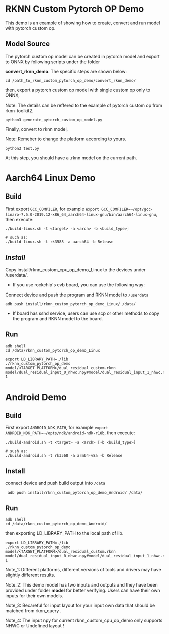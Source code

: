 # RKNN Custom Pytorch OP Demo
This demo is an example of showing how to create, convert and run model with pytorch custom op.

## Model Source
The pytorch custom op model can be created in pytorch model and export to ONNX by following scripts under the folder 

**convert_rknn_demo**. The specific steps are shown below:

```shell
cd /path_to_rknn_custom_pytorch_op_demo/convert_rknn_demo/
```

then, export a pytorch custom op model with single custom op only to ONNX, 

Note: The details can be reffered to the example of pytorch custom op from rknn-toolkit2.

```shell
python3 generate_pytorch_custom_op_model.py 
```

Finally, convert to rknn model,

Note: Remeber to change the platform according to yours. 

```shell
python3 test.py
```

At this step, you should have a .rknn model on the current path. 

# Aarch64 Linux Demo

## Build

First export `GCC_COMPILER`, for example `export GCC_COMPILER=~/opt/gcc-linaro-7.5.0-2019.12-x86_64_aarch64-linux-gnu/bin/aarch64-linux-gnu`, then execute:

```shell
./build-linux.sh -t <target> -a <arch> -b <build_type>]

# such as: 
./build-linux.sh -t rk3588 -a aarch64 -b Release
```

## *Install*

Copy install/rknn_custom_cpu_op_demo_Linux  to the devices under /userdata/.

- If you use rockchip's evb board, you can use the following way:

Connect device and push the program and RKNN model to `/userdata`

```shell
adb push install/rknn_custom_pytorch_op_demo_Linux/ /data/
```

- If board has sshd service, users can use scp or other methods to copy the program and RKNN model to the board.

## Run

```shell
adb shell
cd /data/rknn_custom_pytorch_op_demo_Linux
```

```shell
export LD_LIBRARY_PATH=./lib
./rknn_custom_pytorch_op_demo model/<TARGET_PLATFORM>/dual_residual_custom.rknn
model/dual_residual_input_0_nhwc.npy#model/dual_residual_input_1_nhwc.npy  1
```

# Android Demo

## Build

First export `ANDROID_NDK_PATH`, for example `export ANDROID_NDK_PATH=~/opts/ndk/android-ndk-r18b`, then execute:

```shell
./build-android.sh -t <target> -a <arch> [-b <build_type>]

# sush as: 
./build-android.sh -t rk3568 -a arm64-v8a -b Release
```

## Install

connect device and push build output into `/data`

```shell
 adb push install/rknn_custom_pytorch_op_demo_Android/ /data/
```

## Run

```shell
adb shell
cd /data/rknn_custom_pytorch_op_demo_Android/
```

then exporting LD_LIBRARY_PATH to the local path of lib.

```shell
export LD_LIBRARY_PATH=./lib
./rknn_custom_pytorch_op_demo model/<TARGET_PLATFORM>/dual_residual_custom.rknn
model/dual_residual_input_0_nhwc.npy#model/dual_residual_input_1_nhwc.npy  1
```

Note_1: Different platforms, different versions of tools and drivers may have slightly different results.

Note_2: This demo model has two inputs and outputs and they have been provided under folder **model** for better verifying. Users can have their own inputs for their own models.

Note_3: Becareful for input layout for your input own data that should be matched from rknn_query .

Note_4: The input npy for current rknn_custom_cpu_op_demo only supports NHWC or Undefined layout !

